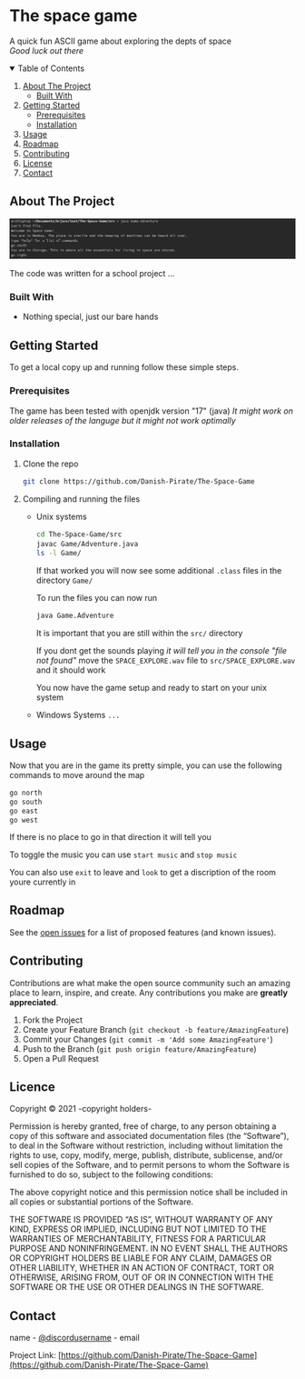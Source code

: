 # The space game  

A quick fun ASCII game about exploring the depts of space  
_Good luck out there_  

<details open="open">
  <summary>Table of Contents</summary>
  <ol>
    <li>
      <a href="#about-the-project">About The Project</a>
      <ul>
        <li><a href="#built-with">Built With</a></li>
      </ul>
    </li>
    <li>
      <a href="#getting-started">Getting Started</a>
      <ul>
        <li><a href="#prerequisites">Prerequisites</a></li>
        <li><a href="#installation">Installation</a></li>
      </ul>
    </li>
    <li><a href="#usage">Usage</a></li>
    <li><a href="#roadmap">Roadmap</a></li>
    <li><a href="#contributing">Contributing</a></li>
    <li><a href="#licence">License</a></li>
    <li><a href="#contact">Contact</a></li>
  </ol>
</details>

## About The Project
<img src="assets/screenshot1.png" alt="Screnshot from the game">

The code was written for a school project ...

### Built With
 - Nothing special, just our bare hands

## Getting Started

To get a local copy up and running follow these simple steps.

### Prerequisites
The game has been tested with openjdk version "17" (java) _It might work on older releases of the languge but it might not work optimally_

### Installation
1. Clone the repo
   ```sh
   git clone https://github.com/Danish-Pirate/The-Space-Game
   ```

2. Compiling and running the files

    - Unix systems
        ```sh
        cd The-Space-Game/src
        javac Game/Adventure.java  
        ls -l Game/   
        ```      

        If that worked you will now see some additional `.class` files in the directory `Game/`

        To run the files you can now run
        ```sh
        java Game.Adventure
        ```

        It is important that you are still within the `src/` directory

        If you dont get the sounds playing _it will tell you in the console "file not found"_ move the `SPACE_EXPLORE.wav` file to `src/SPACE_EXPLORE.wav` and it should work

        You now have the game setup and ready to start on your unix system

    - Windows Systems
        `...`

## Usage

Now that you are in the game its pretty simple, you can use the following commands to move around the map

```
go north
go south
go east
go west
```

If there is no place to go in that direction it will tell you

To toggle the music you can use `start music` and `stop music`

You can also use `exit` to leave and `look` to get a discription of the room youre currently in

## Roadmap

See the [open issues](https://github.com/Danish-Pirate/The-Space-Game/issues) for a list of proposed features (and known issues).


## Contributing

Contributions are what make the open source community such an amazing place to learn, inspire, and create. Any contributions you make are **greatly appreciated**.

1. Fork the Project
2. Create your Feature Branch (`git checkout -b feature/AmazingFeature`)
3. Commit your Changes (`git commit -m 'Add some AmazingFeature'`)
4. Push to the Branch (`git push origin feature/AmazingFeature`)
5. Open a Pull Request


## Licence

Copyright © 2021 -copyright holders-

Permission is hereby granted, free of charge, to any person obtaining a copy of this software and associated documentation files (the “Software”), to deal in the Software without restriction, including without limitation the rights to use, copy, modify, merge, publish, distribute, sublicense, and/or sell copies of the Software, and to permit persons to whom the Software is furnished to do so, subject to the following conditions:

The above copyright notice and this permission notice shall be included in all copies or substantial portions of the Software.

THE SOFTWARE IS PROVIDED “AS IS”, WITHOUT WARRANTY OF ANY KIND, EXPRESS OR IMPLIED, INCLUDING BUT NOT LIMITED TO THE WARRANTIES OF MERCHANTABILITY, FITNESS FOR A PARTICULAR PURPOSE AND NONINFRINGEMENT. IN NO EVENT SHALL THE AUTHORS OR COPYRIGHT HOLDERS BE LIABLE FOR ANY CLAIM, DAMAGES OR OTHER LIABILITY, WHETHER IN AN ACTION OF CONTRACT, TORT OR OTHERWISE, ARISING FROM, OUT OF OR IN CONNECTION WITH THE SOFTWARE OR THE USE OR OTHER DEALINGS IN THE SOFTWARE.


## Contact

name - [@discordusername](https://www.discordapp.com) - email

Project Link: [https://github.com/Danish-Pirate/The-Space-Game](https://github.com/Danish-Pirate/The-Space-Game)

